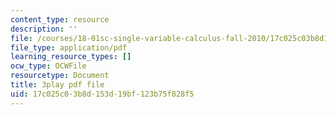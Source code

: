 ```yaml
---
content_type: resource
description: ''
file: /courses/18-01sc-single-variable-calculus-fall-2010/17c025c03b8d153d19bf123b75f828f5_owkMzpN8WDc.pdf
file_type: application/pdf
learning_resource_types: []
ocw_type: OCWFile
resourcetype: Document
title: 3play pdf file
uid: 17c025c0-3b8d-153d-19bf-123b75f828f5
---
```

